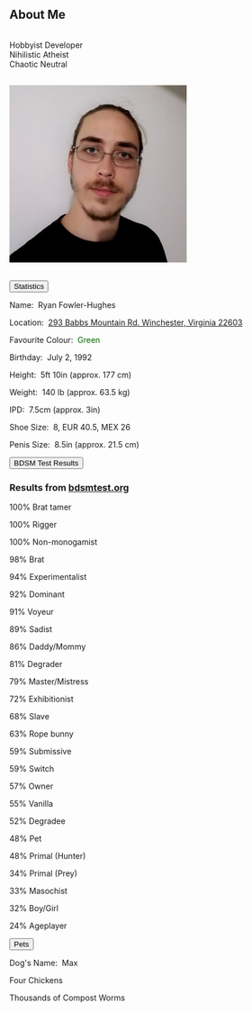 <h2 id="about">About Me</h2>
<hr style="height:1px; visibility:hidden;" />
<p>Hobbyist Developer<br>Nihilistic Atheist<br>Chaotic Neutral</p>
<hr style="height:1px; visibility:hidden;" />
<img src="/assets/img/me.jpg" alt="Ryan" height="315" width="315"/>
<hr style="height:1px; visibility:hidden;" />
<div class="encase">
	<button class="collapsible" id="stat" data-parent="stat" data-child="stat-child">Statistics</button>
	<div id="stat-child" class="innertext" data-parent="stat">
		<p>Name:&nbsp;&nbsp;Ryan Fowler-Hughes</p>
		<p>Location:&nbsp;&nbsp;<a href="https://www.google.com/maps/place/293+Babbs+Mountain+Rd,+Winchester,+VA+22603/@39.2744651,-78.1799907,17z/data=!3m1!4b1!4m5!3m4!1s0x89b5f115682b0d49:0xa79fd3617adf6fc!8m2!3d39.274461!4d-78.177802" target="_blank">293 Babbs Mountain Rd. Winchester, Virginia 22603</a></p>
		<p>Favourite Colour:&nbsp;&nbsp;<span style="color:#006900;">Green</span></p>
		<p>Birthday:&nbsp;&nbsp;July 2, 1992</p>
		<p>Height:&nbsp;&nbsp;5ft 10in (approx. 177 cm)</p>
		<p>Weight:&nbsp;&nbsp;140 lb (approx. 63.5 kg)</p>
		<p>IPD:&nbsp;&nbsp;7.5cm (approx. 3in)</p>
		<p>Shoe Size:&nbsp;&nbsp;8, EUR 40.5, MEX 26</p>
		<p>Penis Size:&nbsp;&nbsp;8.5in (approx. 21.5 cm)</p>
	</div>
	<button class="collapsible" id="bdsmtest" data-parent="bdsmtest" data-child="bdsmtest-child">BDSM Test Results</button>
	<div id="bdsmtest-child" class="innertext" data-parent="bdsmtest">
		<h3>Results from <a href="https://bdsmtest.org" target="_blank">bdsmtest.org</a></h3>
		<p>100% Brat tamer</p>
		<p>100% Rigger</p>
		<p>100% Non-monogamist</p>
		<p>98% Brat</p>
		<p>94% Experimentalist</p>
		<p>92% Dominant</p>
		<p>91% Voyeur</p>
		<p>89% Sadist</p>
		<p>86% Daddy/Mommy</p>
		<p>81% Degrader</p>
		<p>79% Master/Mistress</p>
		<p>72% Exhibitionist</p>
		<p>68% Slave</p>
		<p>63% Rope bunny</p>
		<p>59% Submissive</p>
		<p>59% Switch</p>
		<p>57% Owner</p>
		<p>55% Vanilla</p>
		<p>52% Degradee</p>
		<p>48% Pet</p>
		<p>48% Primal (Hunter)</p>
		<p>34% Primal (Prey)</p>
		<p>33% Masochist</p>
		<p>32% Boy/Girl</p>
		<p>24% Ageplayer</p>
	</div>
	<button class="collapsible" id="pet" data-parent="pet" data-child="pet-child">Pets</button>
	<div id="pet-child" class="innertext" data-parent="pet">
		<p>Dog's Name:&nbsp;&nbsp;Max</p>
		<p>Four Chickens</p>
		<p>Thousands of Compost Worms</p>
	</div>
</div>
<script src="/assets/js/collapsible.js"></script>